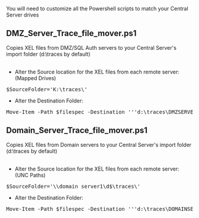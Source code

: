 You will need to customize all the Powershell scripts to match your Central Server drives

<h2>DMZ_Server_Trace_file_mover.ps1</h2> 
Copies XEL files from DMZ/SQL Auth servers to your Central Server's import folder (d:\traces by default)<br><br>

* Alter the Source location for the XEL files from each remote server: (Mapped Drives)
<pre>
$SourceFolder='K:\traces\'
</pre>

* Alter the Destination Folder:
<pre>
Move-Item -Path $filespec -Destination '''d:\traces\DMZSERVER1''' -Force -ErrorAction SilentlyContinue -WarningAction SilentlyContinue
</pre>

<h2>Domain_Server_Trace_file_mover.ps1</h2> 
Copies XEL files from Domain servers to your Central Server's import folder (d:\traces by default)<br><br>

* Alter the Source location for the XEL files from each remote server: (UNC Paths)
<pre>
$SourceFolder='\\domain_server1\d$\traces\'
</pre>

* Alter the Destination Folder:
<pre>
Move-Item -Path $filespec -Destination '''d:\traces\DOMAINSERVER1''' -Force -ErrorAction SilentlyContinue -WarningAction SilentlyContinue
</pre>
